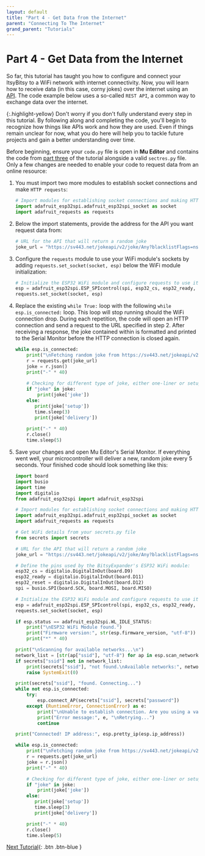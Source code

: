 ```yaml
---
layout: default
title: "Part 4 - Get Data from the Internet"
parent: "Connecting To The Internet"
grand_parent: "Tutorials"
---
```


# Part 4 - Get Data from the Internet

So far, this tutorial has taught you how to configure and connect your ItsyBitsy to a WiFi network with internet connectivity. Now, you will learn how to receive data (in this case, corny jokes) over the internet using an [API](../../glossary/glossary). The code example below uses a so-called `REST API`, a common way to exchange data over the internet.

{:.highlight-yellow}
Don't worry if you don't fully understand every step in this tutorial.  By following along and completing the code, you'll begin to recognize  how things like APIs work and how they are used. Even if things remain  unclear for now, what you do here will help you to tackle future  projects and gain a better understanding over time.

Before beginning, ensure your `code.py` file is open in **Mu Editor** and contains the code from [part three](part-3) of the tutorial alongside a valid `sectres.py` file. Only a few changes are needed to enable your code to request data from an online resource:

1. You must import two more modules to establish socket connections and make `HTTP requests`:
   ```python
   # Import modules for establishing socket connections and making HTTP requests
   import adafruit_esp32spi.adafruit_esp32spi_socket as socket
   import adafruit_requests as requests
   ```

2. Below the import statements, provide the address for the API you want request data from:
   ```python
   # URL for the API that will return a random joke
   joke_url = "https://sv443.net/jokeapi/v2/joke/Any?blacklistFlags=nsfw,religious,political,racist,sexist,explicit"
   ```

3. Configure the `requests` module to use your WiFi module's sockets by adding `requests.set_socket(socket, esp)` below the WiFi module initialization:
   ```python
   # Initialize the ESP32 WiFi module and configure requests to use its sockets
   esp = adafruit_esp32spi.ESP_SPIcontrol(spi, esp32_cs, esp32_ready, esp32_reset)
   requests.set_socket(socket, esp)
   ```

4. Replace the existing `while True:` loop with the following `while esp.is_connected:` loop. This loop will stop running should the WiFi connection drop. During each repetition, the code will open an HTTP connection and send a request to the URL specified in step 2. After receiving a response, the joke contained within is formatted and printed to the Serial Monitor before the HTTP connection is closed again.

   ```python
   while esp.is_connected:
       print("\nFetching random joke from https://sv443.net/jokeapi/v2/")
       r = requests.get(joke_url)
       joke = r.json()
       print("-" * 40)
            
       # Checking for different type of joke, either one-liner or setup and delivery joke
       if "joke" in joke:
           print(joke['joke'])
       else:
          print(joke['setup'])
          time.sleep(3)
          print(joke['delivery'])
      
       print("-" * 40)
       r.close()
       time.sleep(5)
   ```

5. Save your changes and open Mu Editor's Serial Monitor. If everything went well, your microcontroller will deliver a new, random joke every 5 seconds. Your finished code should look something like this:

   ```python
   import board
   import busio
   import time
   import digitalio
   from adafruit_esp32spi import adafruit_esp32spi
   
   # Import modules for establishing socket connections and making HTTP requests
   import adafruit_esp32spi.adafruit_esp32spi_socket as socket
   import adafruit_requests as requests
   
   # Get WiFi details from your secrets.py file
   from secrets import secrets
   
   # URL for the API that will return a random joke
   joke_url = "https://sv443.net/jokeapi/v2/joke/Any?blacklistFlags=nsfw,religious,political,racist,sexist,explicit"
   
   # Define the pins used by the BitsyExpander's ESP32 WiFi module:
   esp32_cs = digitalio.DigitalInOut(board.D9)
   esp32_ready = digitalio.DigitalInOut(board.D11)
   esp32_reset = digitalio.DigitalInOut(board.D12)
   spi = busio.SPI(board.SCK, board.MOSI, board.MISO)
   
   # Initialize the ESP32 WiFi module and configure requests to use its sockets
   esp = adafruit_esp32spi.ESP_SPIcontrol(spi, esp32_cs, esp32_ready, esp32_reset)
   requests.set_socket(socket, esp)
   
   if esp.status == adafruit_esp32spi.WL_IDLE_STATUS:
       print("\nESP32 WiFi Module found.")
       print("Firmware version:", str(esp.firmware_version, "utf-8"))
       print("*" * 40)
   
   print("\nScanning for available networks...\n")
   network_list = [str(ap["ssid"], "utf-8") for ap in esp.scan_networks()]
   if secrets["ssid"] not in network_list:
       print(secrets["ssid"], "not found.\nAvailable networks:", network_list)
       raise SystemExit(0)
   
   print(secrets["ssid"], "found. Connecting...")
   while not esp.is_connected:
       try:
           esp.connect_AP(secrets["ssid"], secrets["password"])
       except (RuntimeError, ConnectionError) as e:
           print("\nUnable to establish connection. Are you using a valid password?")
           print("Error message:", e, "\nRetrying...")
           continue
   
   print("Connected! IP address:", esp.pretty_ip(esp.ip_address))
   
   while esp.is_connected:
       print("\nFetching random joke from https://sv443.net/jokeapi/v2/")
       r = requests.get(joke_url)
       joke = r.json()
       print("-" * 40)
   
       # Checking for different type of joke, either one-liner or setup and delivery joke
       if "joke" in joke:
           print(joke['joke'])
       else:
          print(joke['setup'])
          time.sleep(3)
          print(joke['delivery'])
   
       print("-" * 40)
       r.close()
       time.sleep(5)
   ```

[Next Tutorial](../assembling-custom-components/){: .btn .btn-blue }
